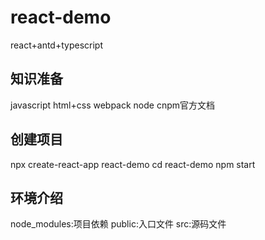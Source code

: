 # react-demo
react+antd+typescript

## 知识准备
javascript
html+css
webpack
node
cnpm官方文档

## 创建项目
npx create-react-app react-demo
cd react-demo
npm start

## 环境介绍
node_modules:项目依赖
public:入口文件
src:源码文件
